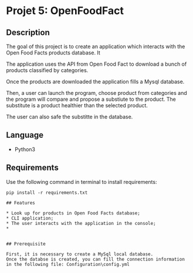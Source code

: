 # Projet 5: OpenFoodFact

## Description

The goal of this project is to create an application which interacts with the Open Food Facts products database. It 

The application uses the API from Open Food Fact to download a bunch of products classified by categories.

Once the products are downloaded the application fills a Mysql database.

Then, a user can launch the program, choose product from categories and the program will compare and propose a substiute to the product.
The substitute is a product healthier than the selected product.

The user can also safe the substitte in the database.

## Language

* Python3

## Requirements

Use the following command in terminal to install requirements:

```
pip install -r requirements.txt

## Features

* Look up for products in Open Food Facts database;
* CLI application;
* The user interacts with the application in the console;
* 


## Prerequisite

First, it is necessary to create a MySql local database.
Once the databse is created, you can fill the connection information in the following file: Configuration\config.yml
